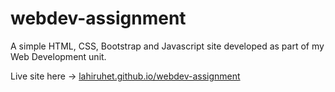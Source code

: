 # webdev-assignment
A simple HTML, CSS, Bootstrap and Javascript site developed as part of my Web Development unit.

Live site here -> <a href="url">lahiruhet.github.io/webdev-assignment</a>
